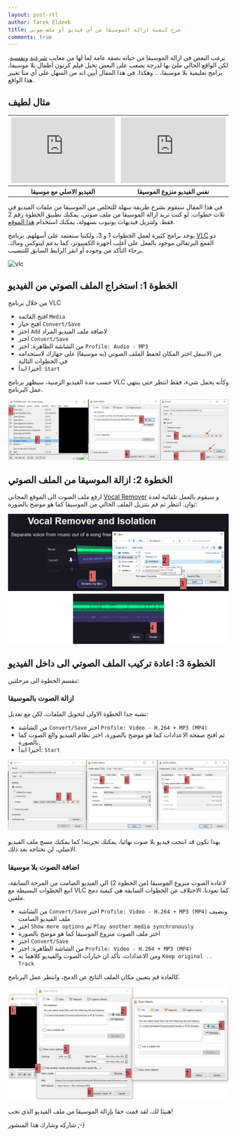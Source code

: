 ```yaml
---
layout: post-rtl
author: Tarek Eldeeb
title: شرح كيفية ازالة الموسيقا من أي فيديو أو ملف صوتي
comments: true
---
```


يرغب البعض في ازالة الموسيقا من حياته بصفة عامة لما لها من معايب [شرعية](https://www.islamweb.net/ar/fatwa/232915/%D9%87%D9%84-%D8%A7%D9%84%D8%A7%D8%AE%D8%AA%D9%84%D8%A7%D9%81-%D9%81%D9%8A-%D8%AD%D9%83%D9%85-%D8%A7%D9%84%D9%85%D9%88%D8%B3%D9%8A%D9%82%D9%89-%D9%8A%D8%B9%D8%AF-%D9%85%D9%86-%D8%A7%D9%84%D8%A7%D8%AE%D8%AA%D9%84%D8%A7%D9%81-%D8%A7%D9%84%D8%B3%D8%A7%D8%A6%D8%BA) و[نفسية](https://edition.cnn.com/2019/02/08/health/music-brain-behavior-intl). لكن الواقع الحالي ملئ بها لدرجة يصعب على البعض تخيل فيلم كرتون أطفال بلا موسيقا، برامج تعليمية بلا موسيقا، .. وهكذا. في هذا المقال أبين انه من السهل على أي منا تغيير هذا الواقع.

## مثال لطيف

<table>
  <tr>
    <th><iframe width="100%" src="https://www.youtube.com/embed/dUXk8Nc5qQ8" title="الاصلي مع موسيقا" frameborder="0" allow="accelerometer; autoplay; clipboard-write; encrypted-media; gyroscope; picture-in-picture" allowfullscreen></iframe></th>
    <th><iframe width="100%" src="https://www.youtube.com/embed/LJnY-Q602Ls" title="منزوع الموسيقا" frameborder="0" allow="accelerometer; autoplay; clipboard-write; encrypted-media; gyroscope; picture-in-picture" allowfullscreen></iframe></th>
  </tr>
  <tr>
    <th>الفيديو الاصلي مع موسيقا</th>
    <th>نفس الفيديو منزوع الموسيقا</th>
  </tr>
</table>



في هذا المقال سنقوم بشرح طريقة سهلة للتخلص من الموسيقا من ملفات الفيديو في ثلاث خطوات.  لو كنت تريد ازالة الموسيقا من ملف صوتي، يمكنك تطبيق الخطوة رقم 2 فقط. ولتنزيل فيديهات يوتيوب بسهولة، يمكنك استخدام [هذا الموقع](https://yt1s.com/).

يوجد برامج كثيرة لعمل الخطوات 1 و 3، ولكننا سنعتمد على أسهلهم. برنامج [VLC](https://www.videolan.org/) ذو القمع البرتقالي موجود بالفعل على أغلب أجهزة الكمبيوتر، كما يدعم لينوكس وماك. برجاء التأكد من وجوده أو انقر الرابط السابق للتنصيب.

<img src="https://upload.wikimedia.org/wikipedia/commons/thumb/e/e6/VLC_Icon.svg/904px-VLC_Icon.svg.png" alt="vlc" width="10%"/>

## الخطوة 1: استخراج الملف الصوتي من الفيديو

من خلال برنامج VLC
 - افتح القائمة `Media`
 - افتح خيار `Convert/Save`
 - اختر `Add` لاضافة ملف الفيديو المراد
 - اختر `Convert/Save`
 - من الشاشة الظاهرة: اختر `Profile: Audio - MP3`
 - من الاسفل اختر المكان لحفظ الملف الصوتي (به موسيقا) على جهازك لاستخدامه في الخطوات التالية
 - أخيرا ابدأ: `Start`

حسب مدة الفيديو الزمنية، سيظهر برنامج VLC وكأنه يحمل شيء، فقط انتظر حتى ينتهي عمل البرنامج.

![step1](../img/step1.JPG)

## الخطوة 2: ازالة الموسيقا من الملف الصوتي

ارفع ملف الصوت الى الموقع المجاني [Vocal Remover](https://vocalremover.org) و سيقوم بالعمل تلقائية لعدة ثوان. انتظر ثم قم بتنزيل الملف الخالي من الموسيقا كما هو موضح بالصورة:

![step2](../img/step2.JPG)

## الخطوة 3: اعادة تركيب الملف الصوتي الى داخل الفيديو

تنقسم الخطوة الى مرحلتين:

### ازالة الصوت بالموسيقا

تشبه جدا الخطوة الاولى لتحويل الملفات، لكن مع تعديل:
 - من الشاشة `Convert/Save` اختر `Profile: Video - H.264 + MP3 (MP4)`
 - ثم افتح صفحة الاعدادات كما هو موضح بالصورة، اختر نظام الفيديو والغ الصوت كما بالصورة.
 - أخيرا ابدأ: `Start`

![step3a](../img/step3a.JPG)
 
 بهذا تكون قد انتجت فيديو بلا صوت نهائيا، يمكنك تجربته!
 كما يمكنك مسح ملف الفيديو الاصلي، لن نحتاجه بعد ذلك.
 
### اضافة الصوت بلا موسيقا

لاعادة الصوت منزوع الموسيقا (من الخطوة 2) الي الفيديو الصامت من المرحة السابقة، اتبع الخطوات البسيطة مع VLC كما تعودنا. الاختلاف عن الخطوات السابقة هي كيفية دمج ملفين.
 - من الشاشة `Convert/Save` اختر `Profile: Video - H.264 + MP3 (MP4)` ونضيف ملف الفيديو الصامت
 - اختر `Show more options` ثم `Play another media synchronously`
 - اختر ملف الصوت منزوع الموسيقا كما هو موضح بالصورة
 - اختر `Convert/Save`
 - من الشاشة الظاهرة: اختر `Profile: Video - H.264 + MP3 (MP4)`
 - ومن الاعدادات، تأكد ان خيارات الصوت والفيديو كلاهما به `Keep original .. Track`

كالعادة قم بتعيين مكان الملف الناتج عن الدمج، وانتظر عمل البرنامج.

![step3b](../img/step3b.JPG)

هنيئا لك، لقد قمت حقا بإزالة الموسيقا من ملف الفيديو الذي تحب!
 
شاركه وشارك هذا المنشور ;-)